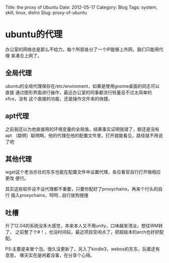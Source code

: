 Title: the proxy of Ubuntu
Date: 2012-05-17
Category: Blog
Tags: system, skill, linux, distro
Slug: proxy-of-ubuntu


# ubuntu的代理

办公室的网络总是那么不给力，每个所部各分了一个IP能够上外网，我们只能用代理
来凑合上网了。

## 全局代理

ubuntu的全局代理保存在/etc/enviroment，如果是使用gnome桌面的同志可以直接
通过图形界面进行操作，最近办公室的同事都流行轻量且不过太简单的xfce，没有
这个直接的功能，还是操作文件来的快捷。

## apt代理

之前我还以为他直接用的环境变量的全局值，结果事实证明我错了，额还是没有apt
（聪明）聪明啊，他的代理在他的配置文件里，打开就能看见，路径就不用说了吧

## 其他代理

wget这个老当亦壮的东东也能在配置文件中设置代理，各位看官自行打开做相应更改
便行。

其实这些软件设不设代理都不重要，只要你配好了proxychains，再来个行头的自行
插入proxychains，呵呵...自行放狗搜搜


## 吐槽

升了12.04的系统没多大感觉，本来本人又不用unity，口味越发清淡，想往WM转了，
之前整了个#！，也没时间玩，最近项目空闲点了，把超级本的arch也好好配配。


PS:主要是来冒个泡，很久没更新了，另入了kindle3，webos的东东，玩着还有意思，
哪天实在是闲着没事，在分享个心得。

